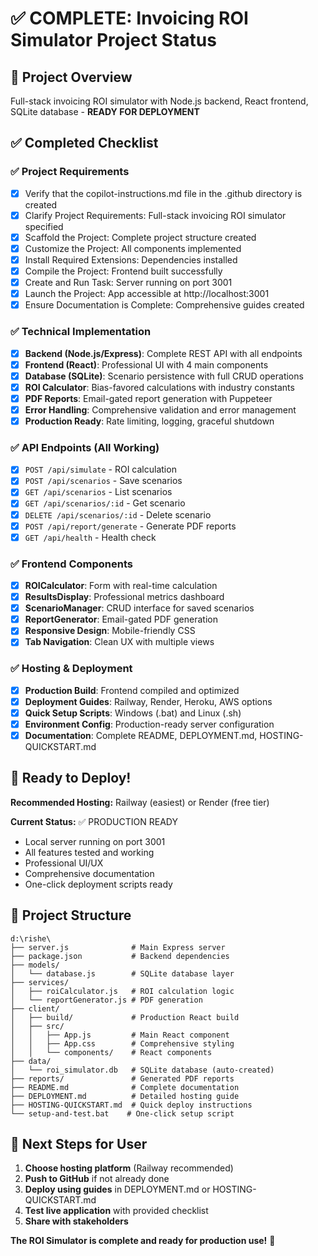 <!-- Use this file to provide workspace-specific custom instructions to Copilot. For more details, visit https://code.visualstudio.com/docs/copilot/copilot-customization#_use-a-githubcopilotinstructionsmd-file -->

# ✅ COMPLETE: Invoicing ROI Simulator Project Status

## 🎯 Project Overview
Full-stack invoicing ROI simulator with Node.js backend, React frontend, SQLite database - **READY FOR DEPLOYMENT**

## ✅ Completed Checklist

### ✅ Project Requirements
- [x] Verify that the copilot-instructions.md file in the .github directory is created
- [x] Clarify Project Requirements: Full-stack invoicing ROI simulator specified
- [x] Scaffold the Project: Complete project structure created
- [x] Customize the Project: All components implemented
- [x] Install Required Extensions: Dependencies installed
- [x] Compile the Project: Frontend built successfully
- [x] Create and Run Task: Server running on port 3001
- [x] Launch the Project: App accessible at http://localhost:3001
- [x] Ensure Documentation is Complete: Comprehensive guides created

### ✅ Technical Implementation
- [x] **Backend (Node.js/Express)**: Complete REST API with all endpoints
- [x] **Frontend (React)**: Professional UI with 4 main components
- [x] **Database (SQLite)**: Scenario persistence with full CRUD operations
- [x] **ROI Calculator**: Bias-favored calculations with industry constants
- [x] **PDF Reports**: Email-gated report generation with Puppeteer
- [x] **Error Handling**: Comprehensive validation and error management
- [x] **Production Ready**: Rate limiting, logging, graceful shutdown

### ✅ API Endpoints (All Working)
- [x] `POST /api/simulate` - ROI calculation
- [x] `POST /api/scenarios` - Save scenarios
- [x] `GET /api/scenarios` - List scenarios
- [x] `GET /api/scenarios/:id` - Get scenario
- [x] `DELETE /api/scenarios/:id` - Delete scenario
- [x] `POST /api/report/generate` - Generate PDF reports
- [x] `GET /api/health` - Health check

### ✅ Frontend Components
- [x] **ROICalculator**: Form with real-time calculation
- [x] **ResultsDisplay**: Professional metrics dashboard
- [x] **ScenarioManager**: CRUD interface for saved scenarios
- [x] **ReportGenerator**: Email-gated PDF generation
- [x] **Responsive Design**: Mobile-friendly CSS
- [x] **Tab Navigation**: Clean UX with multiple views

### ✅ Hosting & Deployment
- [x] **Production Build**: Frontend compiled and optimized
- [x] **Deployment Guides**: Railway, Render, Heroku, AWS options
- [x] **Quick Setup Scripts**: Windows (.bat) and Linux (.sh)
- [x] **Environment Config**: Production-ready server configuration
- [x] **Documentation**: Complete README, DEPLOYMENT.md, HOSTING-QUICKSTART.md

## 🚀 Ready to Deploy!

**Recommended Hosting:** Railway (easiest) or Render (free tier)

**Current Status:** ✅ PRODUCTION READY
- Local server running on port 3001
- All features tested and working
- Professional UI/UX
- Comprehensive documentation
- One-click deployment scripts ready

## 📁 Project Structure
```
d:\rishe\
├── server.js              # Main Express server
├── package.json           # Backend dependencies
├── models/
│   └── database.js        # SQLite database layer
├── services/
│   ├── roiCalculator.js   # ROI calculation logic
│   └── reportGenerator.js # PDF generation
├── client/
│   ├── build/             # Production React build
│   ├── src/
│   │   ├── App.js         # Main React component
│   │   ├── App.css        # Comprehensive styling
│   │   └── components/    # React components
├── data/
│   └── roi_simulator.db   # SQLite database (auto-created)
├── reports/               # Generated PDF reports
├── README.md              # Complete documentation
├── DEPLOYMENT.md          # Detailed hosting guide
├── HOSTING-QUICKSTART.md  # Quick deploy instructions
└── setup-and-test.bat    # One-click setup script
```

## 🎯 Next Steps for User
1. **Choose hosting platform** (Railway recommended)
2. **Push to GitHub** if not already done
3. **Deploy using guides** in DEPLOYMENT.md or HOSTING-QUICKSTART.md
4. **Test live application** with provided checklist
5. **Share with stakeholders**

**The ROI Simulator is complete and ready for production use!** 🎉